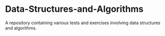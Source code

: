 # Data-Structures-and-Algorithms
A repository containing various tests and exercises involving data structures and algorithms. 
